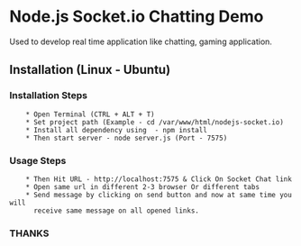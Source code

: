 # Node.js Socket.io Chatting Demo

Used to develop real time application like chatting, gaming application.

## Installation (Linux - Ubuntu)

###  Installation Steps 
```npmjs
    * Open Terminal (CTRL + ALT + T)
    * Set project path (Example - cd /var/www/html/nodejs-socket.io)
    * Install all dependency using  - npm install
    * Then start server - node server.js (Port - 7575)
```

###  Usage Steps 
```shell
    * Then Hit URL - http://localhost:7575 & Click On Socket Chat link
    * Open same url in different 2-3 browser Or different tabs
    * Send message by clicking on send button and now at same time you will 
      receive same message on all opened links.
```


### THANKS 
